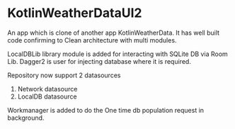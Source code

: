 # KotlinWeatherDataUI2

An app which is clone of another app KotlinWeatherData. It has well built code confirming to Clean architecture with multi modules. 

LocalDBLib library module is added for interacting with SQLite DB via Room Lib. 
Dagger2 is user for injecting database where it is required. 

Repository now support 2 datasources
1. Network datasource
2. LocalDB datasource

Workmanager is added to do the One time db population request in background. 



